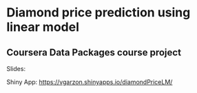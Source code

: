 # Diamond price prediction using linear model 
## Coursera Data Packages course project

Slides:


Shiny App:
https://vgarzon.shinyapps.io/diamondPriceLM/



